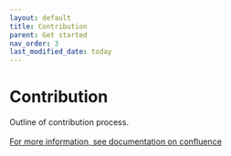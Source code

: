 ```yaml
---
layout: default
title: Contribution
parent: Get started
nav_order: 3
last_modified_date: today
---
```


# Contribution

Outline of contribution process.
<br><br>
[For more information, see documentation on confluence]()
